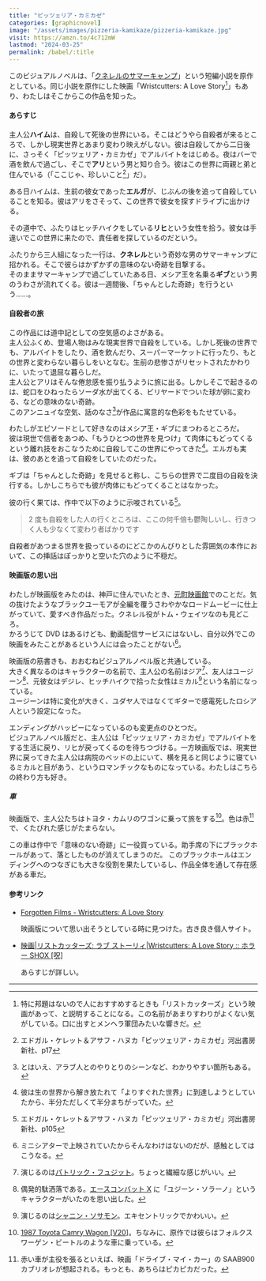 ```yaml
---
title: "ピッツェリア・カミカゼ"
categories: [graphicnovel]
image: "/assets/images/pizzeria-kamikaze/pizzeria-kamikaze.jpg"
visit: https://amzn.to/4c712mW
lastmod: "2024-03-25"
permalink: /babel/:title
---
```


このビジュアルノベルは、「[クネレルのサマーキャンプ](https://amzn.to/4ara1Ox)」という短編小説を原作としている。同じ小説を原作にした映画「Wristcutters: A Love Story[^1]」もあり、わたしはそこからこの作品を知った。

#### あらすじ

主人公**ハイム**は、自殺して死後の世界にいる。そこはどうやら自殺者が来るところで、しかし現実世界とあまり変わり映えがしない。彼は自殺してから二日後に、さっそく「ピッツェリア・カミカゼ」でアルバイトをはじめる。夜はバーで酒を飲んで過ごし、そこで**アリ**という男と知り合う。彼はこの世界に両親と弟と住んでいる（「ここじゃ、珍しいこと[^2]」だ）。

ある日ハイムは、生前の彼女であった**エルガ**が、じぶんの後を追って自殺していることを知る。彼はアリをさそって、この世界で彼女を探すドライブに出かける。

その道中で、ふたりはヒッチハイクをしている**リヒ**という女性を拾う。彼女は手違いでこの世界に来たので、責任者を探しているのだという。

ふたりから三人組になった一行は、**クネレル**という奇妙な男のサマーキャンプに招かれる。そこで彼らはかずかずの意味のない奇跡を目撃する。  
そのままサマーキャンプで過ごしていたある日、メシア王を名乗る**ギブ**という男のうわさが流れてくる。彼は一週間後、「ちゃんとした奇跡」を行うという……。

#### 自殺者の旅

この作品には道中記としての空気感のよさがある。  
主人公ふくめ、登場人物はみな現実世界で自殺をしている。しかし死後の世界でも、アルバイトをしたり、酒を飲んだり、スーパーマーケットに行ったり、もとの世界と変わらない暮らしをいとなむ。生前の悲惨さがリセットされたかわりに、いたって退屈な暮らしだ。  
主人公とアリはそんな倦怠感を振り払うように旅に出る。しかしそこで起きるのは、蛇口をひねったらソーダ水が出てくる、ビリヤードでついた球が卵に変わる、などの意味のない奇跡。  
このアンニュイな空気、話のなさ[^8]が作品に寓意的な色彩をもたせている。

わたしがエピソードとして好きなのはメシア王・ギブにまつわるところだ。  
彼は現世で信者をあつめ、「もうひとつの世界を見つけ」て肉体にもどってくるという離れ技をおこなうために自殺してこの世界にやってきた[^3]。エルガも実は、彼のあとを追って自殺をしていたのだった。

ギブは「ちゃんとした奇跡」を見せると称し、こちらの世界で二度目の自殺を決行する。しかしこちらでも彼が肉体にもどってくることはなかった。

彼の行く果ては、作中で以下のように示唆されている[^7]。

> 2 度も自殺をした人の行くところは、ここの何千倍も鬱陶しいし、行きつく人も少なくて変わり者ばかりです

自殺者があつまる世界を扱っているのにどこかのんびりとした雰囲気の本作において、この挿話はぽっかりと空いた穴のように不穏だ。

#### 映画版の思い出

わたしが映画版をみたのは、神戸に住んでいたとき、[元町映画館](https://www.motoei.com/)でのことだ。気の抜けたようなブラックユーモアが全編を覆うさわやかなロードムービーに仕上がっていて、愛すべき作品だった。クネレル役がトム・ウェイツなのも見どころ。  
かろうじて DVD はあるけども、動画配信サービスにはないし、自分以外でこの映画をみたことがあるという人には会ったことがない[^11]。

映画版の筋書きも、おおむねビジュアルノベル版と共通している。  
大きく異なるのはキャラクターの名前で、主人公の名前はジア[^10]、友人はユージーン[^4]、元彼女はデジレ、ヒッチハイクで拾った女性はミカル[^9]という名前になっている。  
ユージーンは特に変化が大きく、ユダヤ人ではなくてギターで感電死したロシア人という設定になった。

エンディングがハッピーになっているのも変更点のひとつだ。  
ビジュアルノベル版だと、主人公は「ピッツェリア・カミカゼ」でアルバイトをする生活に戻り、リヒが戻ってくるのを待ちつづける。一方映画版では、現実世界に戻ってきた主人公は病院のベッドの上にいて、横を見ると同じように寝ているミカルと目があう、というロマンチックなものになっている。わたしはこちらの終わり方も好き。

##### 車

映画版で、主人公たちはトヨタ・カムリのワゴンに乗って旅をする[^5]。色は赤[^6]で、くたびれた感じがたまらない。

この車は作中で「意味のない奇跡」に一役買っている。助手席の下にブラックホールがあって、落としたものが消えてしまうのだ。
このブラックホールはエンディングへのつなぎにも大きな役割を果たしているし、作品全体を通して存在感がある車だ。

#### 参考リンク

- [Forgotten Films - Wristcutters: A Love Story](https://www2.goshen.edu/~andrewpc/wristcutters.html)

  映画版について思い出そうとしている時に見つけた。古き良き個人サイト。

- [映画\|リストカッターズ: ラブ ストーリィ\|Wristcutters: A Love Story :: ホラー SHOX \[呪\]](http://curse.jp/misc-movie/20080320163911.html)

  あらすじが詳しい。

---

[^1]: 特に邦題はないので人におすすめするときも「リストカッターズ」という映画があって、と説明することになる。この名前があまりすわりがよくない気がしている。口に出すとメンヘラ軍団みたいな響きだ。
[^2]: エドガル・ケレット＆アサフ・ハヌカ「ピッツェリア・カミカゼ」河出書房新社、p17
[^3]: 彼は生の世界から解き放たれて「よりすぐれた世界」に到達しようとしていたから、半分ただしくて半分まちがっていた。
[^4]: 偶発的駄洒落である。[エースコンバット X](https://www.bandainamcoent.co.jp/cs/list/acecombat-x/index.php) に「ユジーン・ソラーノ」というキャラクターがいたのを思い出した。
[^5]: [1987 Toyota Camry Wagon \[V20\]](https://www.imcdb.org/vehicle_136234-Toyota-Camry-Wagon-V20-1987.html)。ちなみに、原作では彼らはフォルクスワーゲン・ビートルのような車に乗っている。
[^6]: 赤い車が主役を張るといえば、映画「ドライブ・マイ・カー」の SAAB900 カブリオレが想起される。もっとも、あちらはピカピカだった。
[^7]: エドガル・ケレット＆アサフ・ハヌカ「ピッツェリア・カミカゼ」河出書房新社、p105
[^8]: とはいえ、アラブ人とのやりとりのシーンなど、わかりやすい箇所もある。
[^9]: 演じるのは[シャニン・ソサモン](https://ja.wikipedia.org/wiki/%E3%82%B7%E3%83%A3%E3%83%8B%E3%83%B3%E3%83%BB%E3%82%BD%E3%82%B5%E3%83%A2%E3%83%B3)。エキセントリックでかわいい。
[^10]: 演じるのは[パトリック・フュジット](https://ja.wikipedia.org/wiki/%E3%83%91%E3%83%88%E3%83%AA%E3%83%83%E3%82%AF%E3%83%BB%E3%83%95%E3%83%A5%E3%82%B8%E3%83%83%E3%83%88)。ちょっと繊細な感じがいい。
[^11]: ミニシアターで上映されていたからそんなわけはないのだが、感触としてはこうなる。
